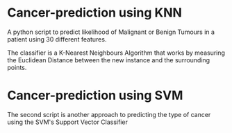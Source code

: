 # Cancer-prediction using KNN
A python script to predict likelihood of Malignant or Benign Tumours in a patient using 30 different features.

The classifier is a K-Nearest Neighbours Algorithm that works by measuring the Euclidean Distance between the new instance and the surrounding points.

# Cancer-prediction using SVM
The second script is another approach to predicting the type of cancer using the SVM's Support Vector Classifier
